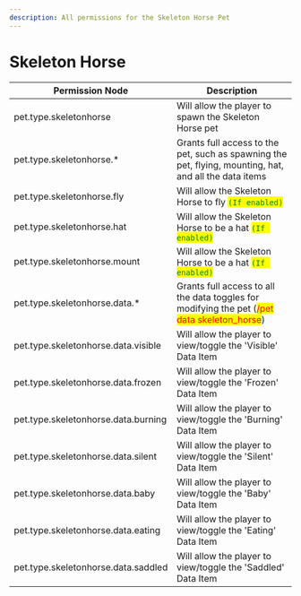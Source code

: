 ```yaml
---
description: All permissions for the Skeleton Horse Pet
---
```



# Skeleton Horse
| Permission Node | Description |
| - | - |
| pet.type.skeletonhorse | Will allow the player to spawn the Skeleton Horse pet |
| pet.type.skeletonhorse.* | Grants full access to the pet, such as spawning the pet, flying, mounting, hat, and all the data items |
| pet.type.skeletonhorse.fly | Will allow the Skeleton Horse to fly <mark style="color:green;">`(If enabled)`</mark> |
| pet.type.skeletonhorse.hat | Will allow the Skeleton Horse to be a hat <mark style="color:green;">`(If enabled)`</mark> |
| pet.type.skeletonhorse.mount | Will allow the Skeleton Horse to be a hat <mark style="color:green;">`(If enabled)`</mark> |
| pet.type.skeletonhorse.data.* | Grants full access to all the data toggles for modifying the pet (<mark style="color:red;">/pet data skeleton_horse</mark>) |
| pet.type.skeletonhorse.data.visible | Will allow the player to view/toggle the 'Visible' Data Item |
| pet.type.skeletonhorse.data.frozen | Will allow the player to view/toggle the 'Frozen' Data Item |
| pet.type.skeletonhorse.data.burning | Will allow the player to view/toggle the 'Burning' Data Item |
| pet.type.skeletonhorse.data.silent | Will allow the player to view/toggle the 'Silent' Data Item |
| pet.type.skeletonhorse.data.baby | Will allow the player to view/toggle the 'Baby' Data Item |
| pet.type.skeletonhorse.data.eating | Will allow the player to view/toggle the 'Eating' Data Item |
| pet.type.skeletonhorse.data.saddled | Will allow the player to view/toggle the 'Saddled' Data Item |

